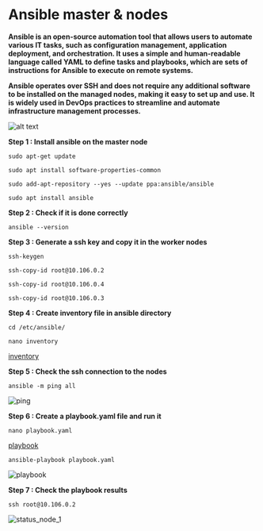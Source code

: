 # Ansible master & nodes
**Ansible is an open-source automation tool that allows users to automate various IT tasks, such as configuration management, application deployment, and orchestration. It uses a simple and human-readable language called YAML to define tasks and playbooks, which are sets of instructions for Ansible to execute on remote systems.**

**Ansible operates over SSH and does not require any additional software to be installed on the managed nodes, making it easy to set up and use. It is widely used in DevOps practices to streamline and automate infrastructure management processes.**

![alt text](https://www.devopsschool.com/blog/wp-content/uploads/2019/07/Understanding-Ansible-Architecture-using-diagram1.png)

**Step 1 : Install ansible on the master node**

```
sudo apt-get update

sudo apt install software-properties-common

sudo add-apt-repository --yes --update ppa:ansible/ansible

sudo apt install ansible
```

**Step 2 : Check if it is done correctly**
```
ansible --version
```

**Step 3 : Generate a ssh key and copy it in the worker nodes**
```
ssh-keygen

ssh-copy-id root@10.106.0.2

ssh-copy-id root@10.106.0.4

ssh-copy-id root@10.106.0.3
```

**Step 4 : Create inventory file in ansible directory**
```
cd /etc/ansible/

nano inventory
```
[inventory](https://github.com/gakengabinatsume/DevOps2023/blob/main/Ansible_project/inventory)

**Step 5 : Check the ssh connection to the nodes**
```
ansible -m ping all
```
![ping](https://github.com/gakengabinatsume/DevOps2023/assets/141765846/00f34204-252d-4bb2-bce2-d2f63ebbc070)

**Step 6 : Create a playbook.yaml file and run it**
```
nano playbook.yaml
```
[playbook](https://github.com/gakengabinatsume/DevOps2023/blob/main/Ansible_project/playbook.yaml/)
```
ansible-playbook playbook.yaml
```
![playbook](https://github.com/gakengabinatsume/DevOps2023/assets/141765846/7d430aa0-9816-4f45-81a0-2baa0636c27d)

**Step 7 : Check the playbook results**
```
ssh root@10.106.0.2
```
![status_node_1](https://github.com/gakengabinatsume/DevOps2023/assets/141765846/553896cf-1600-4e52-9d11-5df72ced71eb)


